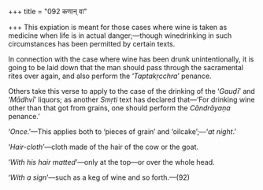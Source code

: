 +++
title = "092 कणान् वा"

+++
This expiation is meant for those cases where wine is taken as medicine
when life is in actual danger;—though winedrinking in such circumstances
has been permitted by certain texts.

In connection with the case where wine has been drunk unintentionally,
it is going to be laid down that the man should pass through the
sacramental rites over again, and also perform the ‘*Taptakṛcchra*’
penance.

Others take this verse to apply to the case of the drinking of the
‘*Gauḍī*’ and ‘*Mādhvī*’ liquors; as another *Smṛti* text has declared
that—‘For drinking wine other than that got from grains, one should
perform the *Cāndrāyaṇa* penance.’

‘*Once*.’—This applies both to ‘pieces of grain’ and ‘oilcake’;—‘*at
night*.’

‘*Hair-cloth*’—cloth made of the hair of the cow or the goat.

‘*With his hair matted*’—only at the top—or over the whole head.

‘*With a sign*’—such as a keg of wine and so forth.—(92)


